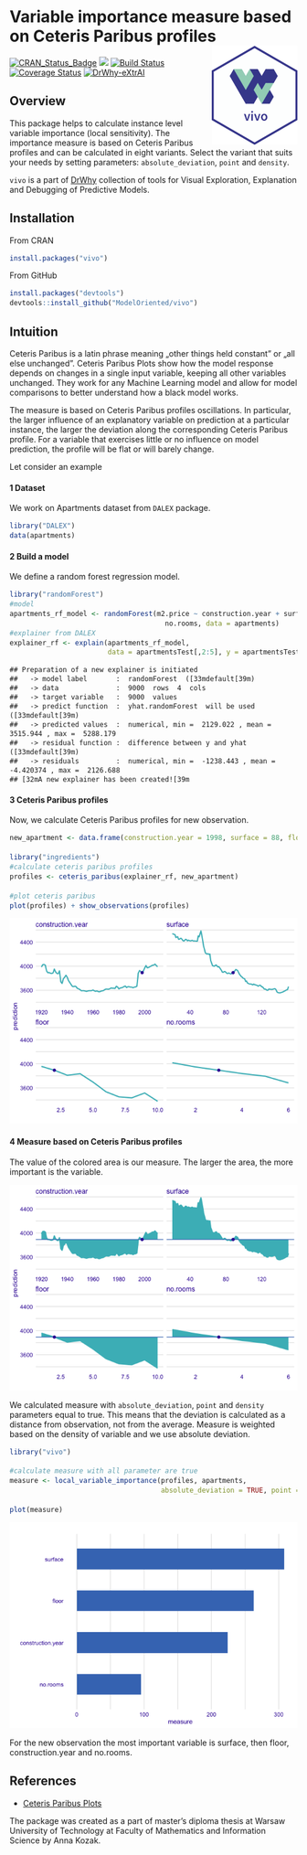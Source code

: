 
# Variable importance measure based on Ceteris Paribus profiles <img src="man/figures/logo.png" align="right" width="150"/>

[![CRAN\_Status\_Badge](http://www.r-pkg.org/badges/version/vivo)](https://cran.r-project.org/package=vivo)
<img src="http://cranlogs.r-pkg.org/badges/grand-total/vivo" /> [![Build
Status](https://api.travis-ci.org/ModelOriented/vivo.svg?branch=master)](https://travis-ci.org/ModelOriented/vivo)
[![Coverage
Status](https://img.shields.io/codecov/c/github/ModelOriented/vivo/master.svg)](https://codecov.io/github/ModelOriented/vivo?branch=master)
[![DrWhy-eXtrAI](https://img.shields.io/badge/DrWhy-eXtrAI-4378bf)](http://drwhy.ai/#eXtraAI)

## Overview

This package helps to calculate instance level variable importance
(local sensitivity). The importance measure is based on Ceteris Paribus
profiles and can be calculated in eight variants. Select the variant
that suits your needs by setting parameters: `absolute_deviation`,
`point` and `density`.

`vivo` is a part of [DrWhy](drwhy.ai) collection of tools for Visual Exploration, Explanation and Debugging of Predictive Models.

## Installation

From CRAN

``` r
install.packages("vivo")
```

From GitHub

``` r
install.packages("devtools")
devtools::install_github("ModelOriented/vivo")
```

## Intuition

Ceteris Paribus is a latin phrase meaning „other things held constant”
or „all else unchanged”. Ceteris Paribus Plots show how the model
response depends on changes in a single input variable, keeping all
other variables unchanged. They work for any Machine Learning model and
allow for model comparisons to better understand how a black model
works.

The measure is based on Ceteris Paribus profiles oscillations. In
particular, the larger influence of an explanatory variable on
prediction at a particular instance, the larger the deviation along the
corresponding Ceteris Paribus profile. For a variable that exercises
little or no influence on model prediction, the profile will be flat or
will barely change.

Let consider an example

#### 1 Dataset

We work on Apartments dataset from `DALEX` package.

``` r
library("DALEX")
data(apartments)
```

#### 2 Build a model

We define a random forest regression model.

``` r
library("randomForest")
#model
apartments_rf_model <- randomForest(m2.price ~ construction.year + surface + floor +
                                      no.rooms, data = apartments)
#explainer from DALEX
explainer_rf <- explain(apartments_rf_model,
                        data = apartmentsTest[,2:5], y = apartmentsTest$m2.price)
```

    ## Preparation of a new explainer is initiated
    ##   -> model label       :  randomForest  ([33mdefault[39m)
    ##   -> data              :  9000  rows  4  cols 
    ##   -> target variable   :  9000  values 
    ##   -> predict function  :  yhat.randomForest  will be used ([33mdefault[39m)
    ##   -> predicted values  :  numerical, min =  2129.022 , mean =  3515.944 , max =  5288.179  
    ##   -> residual function :  difference between y and yhat ([33mdefault[39m)
    ##   -> residuals         :  numerical, min =  -1238.443 , mean =  -4.420374 , max =  2126.688  
    ## [32mA new explainer has been created![39m

#### 3 Ceteris Paribus profiles

Now, we calculate Ceteris Paribus profiles for new
observation.

``` r
new_apartment <- data.frame(construction.year = 1998, surface = 88, floor = 2L, no.rooms = 3)

library("ingredients")
#calculate ceteris paribus profiles
profiles <- ceteris_paribus(explainer_rf, new_apartment)

#plot ceteris paribus
plot(profiles) + show_observations(profiles)
```

![](README_files/figure-gfm/unnamed-chunk-6-1.png)<!-- -->

#### 4 Measure based on Ceteris Paribus profiles

The value of the colored area is our measure. The larger the area, the
more important is the variable.

![](README_files/figure-gfm/unnamed-chunk-7-1.png)<!-- -->

We calculated measure with `absolute_deviation`, `point` and `density`
parameters equal to true. This means that the deviation is calculated as
a distance from observation, not from the average. Measure is weighted
based on the density of variable and we use absolute deviation.

``` r
library("vivo")

#calculate measure with all parameter are true
measure <- local_variable_importance(profiles, apartments,
                                     absolute_deviation = TRUE, point = TRUE, density = TRUE)

plot(measure)
```

![](README_files/figure-gfm/unnamed-chunk-8-1.png)<!-- -->

For the new observation the most important variable is surface, then
floor, construction.year and no.rooms.

## References

  - [Ceteris Paribus Plots](https://github.com/pbiecek/ceterisParibus)

The package was created as a part of master’s diploma thesis at Warsaw
University of Technology at Faculty of Mathematics and Information
Science by Anna Kozak.
